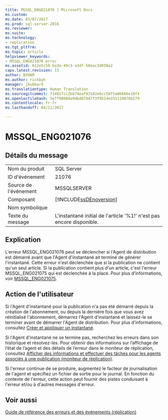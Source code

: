 ```yaml
---
title: MSSQL_ENG021076 | Microsoft Docs
ms.custom: 
ms.date: 03/07/2017
ms.prod: sql-server-2016
ms.reviewer: 
ms.suite: 
ms.technology:
- replication
ms.tgt_pltfrm: 
ms.topic: article
helpviewer_keywords:
- MSSQL_ENG021076 error
ms.assetid: 612e5c59-ba3e-49c3-a3df-56bac3d850a2
caps.latest.revision: 15
author: BYHAM
ms.author: rickbyh
manager: jhubbard
ms.translationtype: Human Translation
ms.sourcegitcommit: f3481fcc2bb74eaf93182e6cc58f5a06666e10f4
ms.openlocfilehash: 5e7f90088a94bd87947f3f9514ed31119876b279
ms.contentlocale: fr-fr
ms.lasthandoff: 04/11/2017

---
```

# <a name="mssqleng021076"></a>MSSQL_ENG021076
    
## <a name="message-details"></a>Détails du message  
  
|||  
|-|-|  
|Nom du produit|SQL Server|  
|ID d'événement|21076|  
|Source de l'événement|MSSQLSERVER|  
|Composant|[!INCLUDE[ssDEnoversion](../../includes/ssdenoversion-md.md)]|  
|Nom symbolique||  
|Texte du message|L'instantané initial de l'article '%1!' n'est pas encore disponible.|  
  
## <a name="explanation"></a>Explication  
 L'erreur MSSQL_ENG021076 peut se déclencher si l'Agent de distribution est démarré avant que l'Agent d'instantané ait terminé de générer l'instantané. Cette erreur n'est déclenchée que si la publication ne contient qu'un seul article. Si la publication contient plus d'un article, c'est l'erreur MSSQL_ENG021075 qui est déclenchée à la place. Pour plus d’informations, voir [MSSQL_ENG021075](../../relational-databases/replication/mssql-eng021075.md).  
  
## <a name="user-action"></a>Action de l'utilisateur  
 Si l'Agent d'instantané pour la publication n'a pas été démarré depuis la création de l'abonnement, ou depuis la dernière fois que vous avez réinitialisé l'abonnement, démarrez l'Agent d'instantané et laissez-le se terminer avant de démarrer l'Agent de distribution. Pour plus d’informations, consultez [Créer et appliquer un instantané](../../relational-databases/replication/create-and-apply-the-snapshot.md).  
  
 Si l'Agent d'instantané ne se termine pas, recherchez les erreurs dans son historique et résolvez-les. Pour obtenir des informations sur l’affichage de l’état de l’agent et des détails de l’erreur dans le moniteur de réplication, consultez [Afficher des informations et effectuer des tâches pour les agents associés à une publication &#40;moniteur de réplication&#41;](../../relational-databases/replication/monitor/view-information-and-perform-tasks-for-publication-agents.md).  
  
 Si l'erreur continue de se produire, augmentez le facteur de journalisation de l'agent et spécifiez un fichier de sortie pour le journal. En fonction du contexte de l'erreur, cette action peut fournir des pistes conduisant à l'erreur et/ou à d'autres messages d'erreur.  
  
## <a name="see-also"></a>Voir aussi  
 [Guide de référence des erreurs et des événements &#40;réplication&#41;](../../relational-databases/replication/errors-and-events-reference-replication.md)  
  
  
